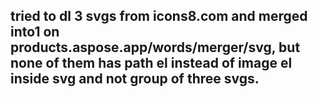 ##  tried to dl 3 svgs from icons8.com and merged into1 on products.aspose.app/words/merger/svg, but none of them has path el instead of image el inside svg and not group <g> of three svgs.